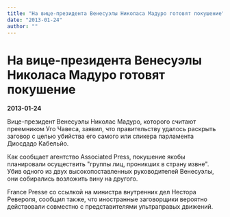 ```yaml
---
title: "На вице-президента Венесуэлы Николаса Мадуро готовят покушение"
date: "2013-01-24"
author: ""
---
```


# На вице-президента Венесуэлы Николаса Мадуро готовят покушение

**2013-01-24** 

Вице-президент Венесуэлы Николас Мадуро, которого считают преемником Уго Чавеса, заявил, что правительству удалось раскрыть заговор с целью убийства его самого или спикера парламента Диосдадо Кабельйо.

Как сообщает агентство Associated Press, покушение якобы планировали осуществить "группы лиц, проникших в страну извне". Убив одного из двух высокопоставленных руководителей Венесуэлы, они собирались возложить вину на другого.

France Presse со ссылкой на министра внутренних дел Нестора Ревероля, сообщил также, что иностранные заговорщики вероятно действовали совместно с представителями ультраправых движений.